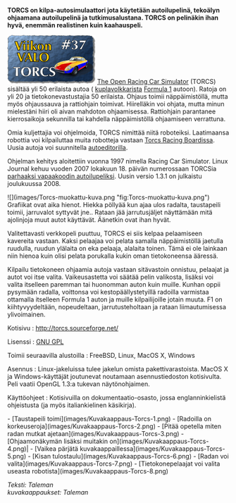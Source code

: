 <!--
Title: Torcs
Week: 1x37
Number: 37
Date: 2011/09/11
Pageimage: valo37-Torcs.png
Tags: FreeBSD,Linux,MacOS X,Windows,Peli
-->

**TORCS on kilpa-autosimulaattori jota käytetään autoilupelinä, tekoälyn
ohjaamana autoilupelinä ja tutkimusalustana. TORCS on pelinäkin ihan
hyvä, enemmän realistinen kuin kaahauspeli.**

![](images/valo37-Torcs.png "fig:valo37-Torcs.png") [The Open Racing Car
Simulator](http://torcs.sourceforge.net) (TORCS) sisältää yli 50
erilaista autoa (
[kuplavolkkarista](http://fi.wikipedia.org/wiki/Volkswagen_Kupla)
[Formula 1](http://fi.wikipedia.org/wiki/Formula_1) autoon). Ratoja on
yli 20 ja tietokonevastustajia 50 erilaista. Ohjaus toimii
näppäimistöllä, mutta myös ohjaussauva ja rattiohjain toimivat.
Hiirelläkin voi ohjata, mutta minun mielestäni hiiri oli aivan mahdoton
ohjaamisessa. Rattiohjain parantanee kierrosaikoja sekunnilla tai
kahdella näppäimistöllä ohjaamiseen verrattuna.

Omia kuljettajia voi ohjelmoida, TORCS nimittää niitä roboteiksi.
Laatimaansa robottia voi kilpailuttaa muita robotteja vastaan [Torcs
Racing Boardissa](http://www.berniw.org/trb/). Uusia autoja voi
suunnitella
[autoeditorilla](http://usuarios.multimania.es/f1torcs/tcse/torcs_car_setup_editor.html).

Ohjelman kehitys aloitettiin vuonna 1997 nimella Racing Car Simulator.
Linux Journal kehuu vuoden 2007 lokakuun 18. päivän numerossaan TORCSia
[parhaaksi vapaakoodin
autoilupeliksi](http://www.linuxjournal.com/node/1000435). Uusin versio
1.3.1 on julkaistu joulukuussa 2008.
<div class="rightimage" markdown="1">
![](images/Torcs-muokattu-kuva.png "fig:Torcs-muokattu-kuva.png")
</div>
Grafiikat ovat aika hienot. Hiekka pöllyää kun ajaa ulos radalta, taustapeili
toimii, jarruvalot syttyvät jne.. Rataan jää jarrutusjäljet näyttämään
mitä ajolinjoja muut autot käyttävät. Äänetkin ovat ihan hyvät.

Valitettavasti verkkopeli puuttuu, TORCS ei siis kelpaa pelaamiseen
kavereita vastaan. Kaksi pelaajaa voi pelata samalla näppäimistöllä
jaetulla ruudulla, ruudun ylälaita on eka pelaaja, alalaita toinen. Tämä
ei ole lainkaan niin hienoa kuin olisi pelata porukalla kukin oman
tietokoneensa ääressä.

Kilpailu tietokoneen ohjaamia autoja vastaan sitävastoin onnistuu,
pelaajat ja autot voi itse valita. Vaikeusastetta voi säätää pelin
valikosta, lisäksi voi valita itselleen paremman tai huonomman auton
kuin muille. Kunhan oppii pysymään radalla, voittonsa voi
kestopäällystetyillä radoilla varmistaa ottamalla itselleen Formula 1
auton ja muille kilpailijoille jotain muuta. F1 on kiihtyvyydeltään,
nopeudeltaan, jarrutusteholtaan ja rataan liimautumisessa ylivoimainen.

Kotisivu
:   <http://torcs.sourceforge.net/>

Lisenssi
:   [GNU GPL](GNU_GPL)

Toimii seuraavilla alustoilla
:   FreeBSD, Linux, MacOS X, Windows

Asennus
:   Linux-jakeluissa tulee jakelun omista pakettivarastoista. MacOS X ja
    Windows-käyttäjät joutunevat noutamaan asennustiedoston kotisivulta.
    Peli vaatii OpenGL 1.3:a tukevan näytönohjaimen.

Käyttöohjeet
:   Kotisivuilla on dokumentaatio-osasto, jossa englanninkielistä
    ohjeistusta (ja myös italiankielinen käsikirja).

<div class="psgallery" markdown="1">
-   [Taustapeili toimi](images/Kuvakaappaus-Torcs-1.png)‎
-   [Radoilla on korkeuseroja](images/Kuvakaappaus-Torcs-2.png)
-   [Pitää opetella miten radan mutkat ajetaan](images/Kuvakaappaus-Torcs-3.png)‎
-   [Ohjaamonäkymän lisäksi muitakin on](images/Kuvakaappaus-Torcs-4.png)‎|
-   [Vaikea pärjätä kuvakaappaillessa](images/Kuvakaappaus-Torcs-5.png)‎
-   [Kisan tulostaulu](images/Kuvakaappaus-Torcs-6.png)‎
-   [Radan voi valita](images/Kuvakaappaus-Torcs-7.png)‎
-   [Tietokonepelaajat voi valita useasta robotista](images/Kuvakaappaus-Torcs-8.png)‎
</div>

*Teksti: Taleman* <br />
*kuvakaappaukset: Taleman*
